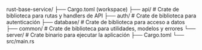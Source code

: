 rust-base-service/
├── Cargo.toml (workspace)
├── api/             # Crate de biblioteca para rutas y handlers de API
├── auth/            # Crate de biblioteca para autenticación
├── database/        # Crate de biblioteca para acceso a datos
├── common/          # Crate de biblioteca para utilidades, modelos y errores
└── server/          # Crate binario para ejecutar la aplicación
    ├── Cargo.toml
    └── src/main.rs
    